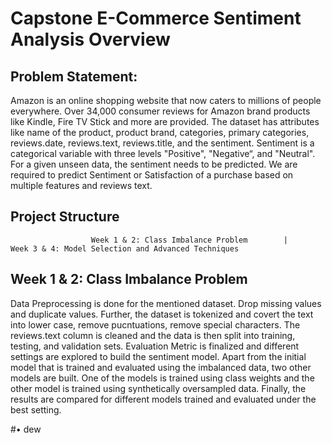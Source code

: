 ﻿# Capstone E-Commerce Sentiment Analysis Overview

 ## Problem Statement:
Amazon is an online shopping website that now caters to millions of people everywhere. Over 34,000 consumer reviews for Amazon brand products like Kindle, Fire TV Stick and more are provided. The dataset has attributes like  name of the product, product brand, categories, primary categories, reviews.date, reviews.text, reviews.title, and the sentiment. Sentiment is a categorical variable with three levels "Positive", "Negative“, and "Neutral". For a given unseen data, the sentiment needs to be predicted. We are required to predict Sentiment or Satisfaction of a purchase based on multiple features and reviews text.

## Project Structure
                      Week 1 & 2: Class Imbalance Problem        |         Week 3 & 4: Model Selection and Advanced Techniques 

## Week 1 & 2: Class Imbalance Problem
Data Preprocessing is done for the mentioned dataset. Drop missing values and duplicate values. Further, the dataset is tokenized and covert the text into lower case, remove pucntuations, remove special characters. The reviews.text column is cleaned and the data is then split into training, testing, and validation sets. Evaluation Metric is finalized and different settings are explored to build the sentiment model. Apart from the initial model that is trained and evaluated using the imbalanced data, two other models are built. One of the models is trained using class weights and the other model is trained using synthetically oversampled data. Finally, the results are compared for different models trained and evaluated under the best setting.

#• dew








